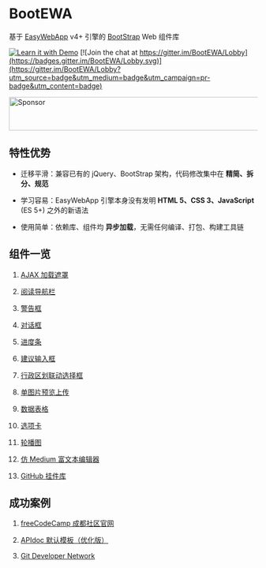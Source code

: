 # BootEWA

基于 [EasyWebApp](https://tech_query.oschina.io/easywebapp/) v4+ 引擎的 [BootStrap](http://v3.bootcss.com/) Web 组件库

[![Learn it with Demo](https://img.shields.io/badge/Learn%20it-with%20Demo-blue.svg)](https://github.com/TechQuery/GitHub/)
[![Join the chat at https://gitter.im/BootEWA/Lobby](https://badges.gitter.im/BootEWA/Lobby.svg)](https://gitter.im/BootEWA/Lobby?utm_source=badge&utm_medium=badge&utm_campaign=pr-badge&utm_content=badge)

<a target='_blank' rel='nofollow' href='https://app.codesponsor.io/link/terHRJgDULkGjswWhddcBSDJ/TechQuery/BootEWA'>
  <img alt='Sponsor' width='750' height='68' src='https://app.codesponsor.io/embed/terHRJgDULkGjswWhddcBSDJ/TechQuery/BootEWA.svg' />
</a>



## 特性优势

 - 迁移平滑：兼容已有的 jQuery、BootStrap 架构，代码修改集中在 **精简、拆分、规范**

 - 学习容易：EasyWebApp 引擎本身没有发明 **HTML 5、CSS 3、JavaScript** (ES 5+) 之外的新语法

 - 使用简单：依赖库、组件均 **异步加载**，无需任何编译、打包、构建工具链



## 组件一览

 1. [AJAX 加载遮罩](component/Loading.html)

 2. [阅读导航栏](component/Read_Nav.html)

 3. [警告框](component/Alert.html)

 4. [对话框](component/Dialog.html)

 5. [进度条](component/Progress.html)

 6. [建议输入框](component/Search.html)

 7. [行政区划联动选择框](component/Admin_District.html)

 8. [单图片预览上传](component/ImageUploader)

 9. [数据表格](component/Data_Table.html)

 10. [选项卡](component/Tab.html)

 11. [轮播图](component/Carousel.html)

 12. [仿 Medium 富文本编辑器](component/MediumEditor)

 13. [GitHub 挂件库](https://github.com/TechQuery/GitHub-Web-Widget)



## 成功案例

 1. [freeCodeCamp 成都社区官网](http://chengdu.freecodecamp.cn/)

 2. [APIdoc 默认模板（优化版）](https://github.com/TechQuery/APIdoc-EWA)

 3. [Git Developer Network](https://git-dev.tk/)
